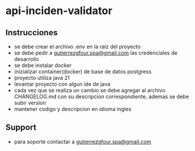# api-inciden-validator

## Instrucciones

* se debe crear el archivo .env en la raiz del proyecto
* se debe pedir a gutierrezgfour.spa@gmail.com las credenciales de desarrollo
* se debe instalar docker
* inizializar container(docker) de base de datos postgress
* proyecto utiliza java 21
* levantar proyecto con algun ide de java
* cada vez que se realiza un cambio se debe agregar al archivo CHANGELOG.md con su descripcion correspondiente, ademas se debe subir version
* mantener codigo y descripcion en idioma ingles

## Support

* para soporte contactar a gutierrezgfour.spa@gmail.com



